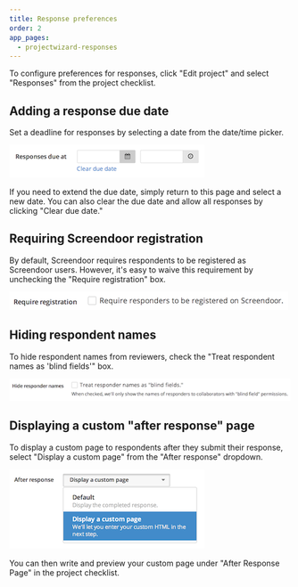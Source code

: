 ```yaml
---
title: Response preferences
order: 2
app_pages:
  - projectwizard-responses
---
```


To configure preferences for responses, click "Edit project" and select "Responses" from the project checklist.

## Adding a response due date

Set a deadline for responses by selecting a date from the date/time picker.

![set due date](../images/screenshot_due_date.png)

If you need to extend the due date, simply return to this page and select a new date. You can also clear the due date and allow all responses by clicking "Clear due date."

## Requiring Screendoor registration

By default, Screendoor requires respondents to be registered as Screendoor users. However, it's easy to waive this requirement by unchecking the "Require registration" box.

![waive registration requirement](../images/screenshot_require_registration.png)

## Hiding respondent names

To hide respondent names from reviewers, check the "Treat respondent names as 'blind fields'" box.

![hide respondent names](../images/screenshot_hide_responder_names.png)

## Displaying a custom "after response" page

To display a custom page to respondents after they submit their response, select "Display a custom page" from the "After response" dropdown.

![custom after response](../images/screenshot_after_response.png)

You can then write and preview your custom page under "After Response Page" in the project checklist.
